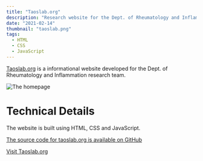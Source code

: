 ```yaml
---
title: "Taoslab.org"
description: "Research website for the Dept. of Rheumatology and Inflammation research team"
date: "2021-02-14"
thumbnail: "taoslab.png"
tags:
  - HTML
  - CSS
  - JavaScript
---
```


[Taoslab.org](https://taoslab.org/) is a informational website developed for the Dept. of Rheumatology and Inflammation
research team.

![The homepage](/media/taoslab.png)

# Technical Details

The website is built using HTML, CSS and JavaScript.

[The source code for taoslab.org is available on GitHub](https://github.com/R-Jin/Research-Website)

[Visit Taoslab.org](https://taoslab.org/)
